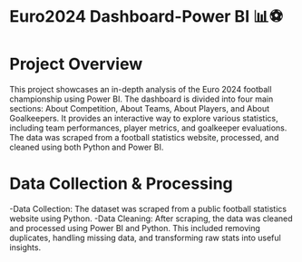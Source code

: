 # Euro2024 Dashboard-Power BI 📊⚽
# Project Overview
This project showcases an in-depth analysis of the Euro 2024 football championship using Power BI. The dashboard is divided into four main sections: About Competition, About Teams, About Players, and About Goalkeepers. It provides an interactive way to explore various statistics, including team performances, player metrics, and goalkeeper evaluations. The data was scraped from a football statistics website, processed, and cleaned using both Python and Power BI.
# Data Collection & Processing
-Data Collection: The dataset was scraped from a public football statistics website using Python.
-Data Cleaning: After scraping, the data was cleaned and processed using Power BI and Python. This included removing duplicates, handling missing data, and transforming raw stats into useful insights.
